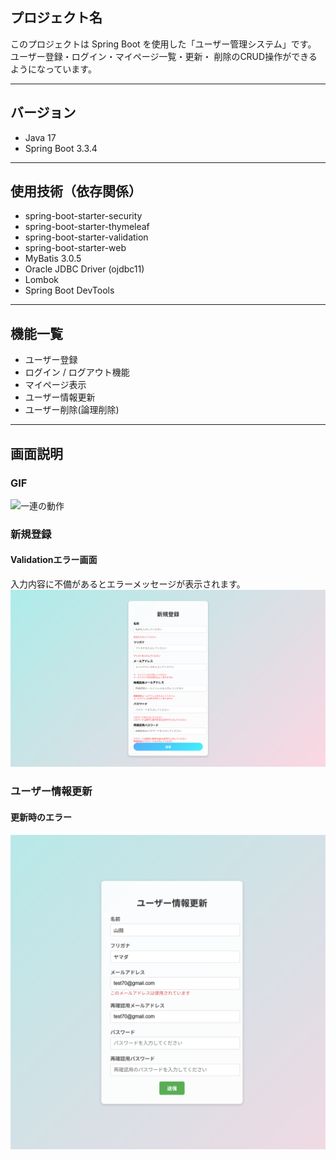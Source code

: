 ## プロジェクト名

このプロジェクトは Spring Boot を使用した「ユーザー管理システム」です。  
ユーザー登録・ログイン・マイページ一覧・更新・ 削除のCRUD操作ができるようになっています。

---

## バージョン
- Java 17
- Spring Boot 3.3.4

---

## 使用技術（依存関係）
- spring-boot-starter-security
- spring-boot-starter-thymeleaf
- spring-boot-starter-validation
- spring-boot-starter-web
- MyBatis 3.0.5
- Oracle JDBC Driver (ojdbc11)
- Lombok
- Spring Boot DevTools

---

## 機能一覧
- ユーザー登録
- ログイン / ログアウト機能
- マイページ表示
- ユーザー情報更新
- ユーザー削除(論理削除)

---

## 画面説明
### GIF
![一連の動作](images/demo.gif)

### 新規登録
#### Validationエラー画面
入力内容に不備があるとエラーメッセージが表示されます。
![Validationエラー画面](images/regist-validation1.png)

### ユーザー情報更新
#### 更新時のエラー
![更新時のエラー](images/sample.png)
